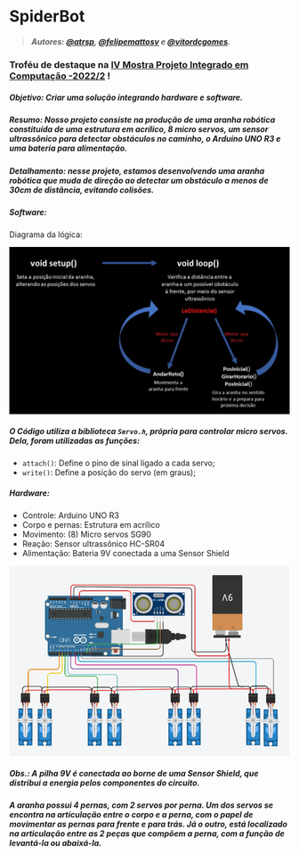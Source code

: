 # SpiderBot

> ##### Autores: [@atrsp](https://github.com/atrsp), [@felipemattosv](https://github.com/felipemattosv) e [@vitordcgomes](https://github.com/vitordcgomes).

### **Troféu de destaque na [IV Mostra Projeto Integrado em Computação -2022/2](https://computacao-ufes.github.io/mostra/pic_EC_20222.html) !**
##### **Objetivo:** Criar uma solução integrando hardware e software.

##### **Resumo:** Nosso projeto consiste na produção de uma aranha robótica constituída de uma estrutura em acrílico, 8 micro servos, um sensor ultrassônico para detectar obstáculos no caminho, o Arduino UNO R3 e uma bateria para alimentação.

##### **Detalhamento:** nesse projeto, estamos desenvolvendo uma aranha robótica que muda de direção ao detectar um obstáculo a menos de 30cm de distância, evitando colisões.

##### **Software:**
Diagrama da lógica:

<img src="assets/diagramaLogica.jpg" width="700">

##### O Código utiliza a biblioteca `Servo.h`, própria para controlar micro servos. Dela, foram utilizadas as funções:
- `attach()`: Define o pino de sinal ligado a cada servo;
- `write()`: Define a posição do servo (em graus);

##### **Hardware:**
- Controle: Arduino UNO R3
- Corpo e pernas: Estrutura em acrílico
- Movimento: (8) Micro servos SG90
- Reação: Sensor ultrassônico HC-SR04
- Alimentação: Bateria 9V conectada a uma Sensor Shield

<img src="assets/esquematico.png" width="700">

##### Obs.: A pilha 9V é conectada ao borne de uma Sensor Shield, que distribui a energia pelos componentes do circuito.
##### A aranha possui 4 pernas, com 2 servos por perna. Um dos servos se encontra na articulação entre o corpo e a perna, com o papel de movimentar as pernas para frente e para trás. Já o outro, está localizado na articulação entre as 2 peças que compõem a perna, com a função de levantá-la ou abaixá-la.
